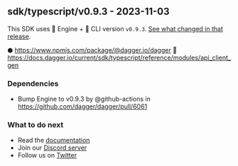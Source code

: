 ## sdk/typescript/v0.9.3 - 2023-11-03

This SDK uses 🚙 Engine + 🚗 CLI version `v0.9.3`. [See what changed in that release](https://github.com/dagger/dagger/releases/tag/v0.9.3).

⬢ https://www.npmjs.com/package/@dagger.io/dagger
📒 https://docs.dagger.io/current/sdk/typescript/reference/modules/api_client_gen


### Dependencies
- Bump Engine to v0.9.3 by @github-actions in https://github.com/dagger/dagger/pull/6061

### What to do next
- Read the [documentation](https://docs.dagger.io/sdk/typescript)
- Join our [Discord server](https://discord.gg/dagger-io)
- Follow us on [Twitter](https://twitter.com/dagger_io)
